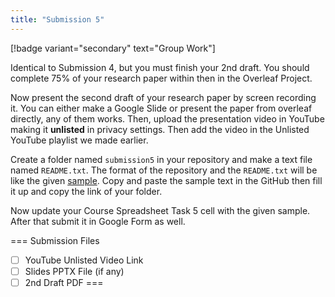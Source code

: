 ```yaml
---
title: "Submission 5"
---
```


[!badge variant="secondary" text="Group Work"]

Identical to Submission 4, but you must finish your 2nd draft. You should complete 75% of your research paper within then in the Overleaf Project.

Now present the second draft of your research paper by screen recording it. You can either make a Google Slide or present the paper from overleaf directly, any of them works. Then, upload the presentation video in YouTube making it **unlisted** in privacy settings. Then add the video in the Unlisted YouTube playlist we made earlier.

Create a folder named `submission5` in your repository and make a text file named `README.txt`. The format of the repository and the `README.txt` will be like the given [sample](https://github.com/errhythm/CSE123/tree/main/submission5). Copy and paste the sample text in the GitHub then fill it up and copy the link of your folder.

Now update your Course Spreadsheet Task 5 cell with the given sample. After that submit it in Google Form as well.

=== Submission Files
- [ ] YouTube Unlisted Video Link
- [ ] Slides PPTX File (if any)
- [ ] 2nd Draft PDF
===
